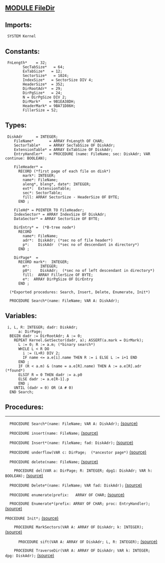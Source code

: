 
## [MODULE FileDir](https://github.com/io-core/Files/blob/main/FileDir.Mod)

  ## Imports:
` SYSTEM Kernel`

## Constants:
```
 FnLength*    = 32;
        SecTabSize*   = 64;
        ExTabSize*   = 12;
        SectorSize*   = 1024;
        IndexSize*   = SectorSize DIV 4;
        HeaderSize*  = 352;
        DirRootAdr*  = 29;
        DirPgSize*   = 24;
        N = DirPgSize DIV 2;
        DirMark*    = 9B1EA38DH;
        HeaderMark* = 9BA71D86H;
        FillerSize = 52;

```
## Types:
```
 DiskAdr      = INTEGER;
    FileName*       = ARRAY FnLength OF CHAR;
    SectorTable*    = ARRAY SecTabSize OF DiskAdr;
    ExtensionTable* = ARRAY ExTabSize OF DiskAdr;
    EntryHandler*   = PROCEDURE (name: FileName; sec: DiskAdr; VAR continue: BOOLEAN);

    FileHeader* =
      RECORD (*first page of each file on disk*)
        mark*: INTEGER;
        name*: FileName;
        aleng*, bleng*, date*: INTEGER;
        ext*:  ExtensionTable;
        sec*: SectorTable;
        fill: ARRAY SectorSize - HeaderSize OF BYTE;
      END ;

    FileHd* = POINTER TO FileHeader;
    IndexSector* = ARRAY IndexSize OF DiskAdr;
    DataSector* = ARRAY SectorSize OF BYTE;

    DirEntry* =  (*B-tree node*)
      RECORD
        name*: FileName;
        adr*:  DiskAdr; (*sec no of file header*)
        p*:    DiskAdr  (*sec no of descendant in directory*)
      END ;

    DirPage*  =
      RECORD mark*:  INTEGER;
        m*:     INTEGER;
        p0*:    DiskAdr;  (*sec no of left descendant in directory*)
        fill:  ARRAY FillerSize OF BYTE;
        e*:  ARRAY DirPgSize OF DirEntry
      END ;

  (*Exported procedures: Search, Insert, Delete, Enumerate, Init*)

  PROCEDURE Search*(name: FileName; VAR A: DiskAdr);
```
## Variables:
```
 i, L, R: INTEGER; dadr: DiskAdr;
      a: DirPage;
  BEGIN dadr := DirRootAdr; A := 0;
    REPEAT Kernel.GetSector(dadr, a); ASSERT(a.mark = DirMark);
      L := 0; R := a.m; (*binary search*)
      WHILE L < R DO
        i := (L+R) DIV 2;
        IF name <= a.e[i].name THEN R := i ELSE L := i+1 END
      END ;
      IF (R < a.m) & (name = a.e[R].name) THEN A := a.e[R].adr (*found*)
      ELSIF R = 0 THEN dadr := a.p0
      ELSE dadr := a.e[R-1].p
      END ;
    UNTIL (dadr = 0) OR (A # 0)
  END Search;

```
## Procedures:
---

`  PROCEDURE Search*(name: FileName; VAR A: DiskAdr);` [(source)](https://github.com/io-orig/System/blob/main/FileDir.Mod#L80)


`  PROCEDURE insert(name: FileName;` [(source)](https://github.com/io-orig/System/blob/main/FileDir.Mod#L97)


`  PROCEDURE Insert*(name: FileName; fad: DiskAdr);` [(source)](https://github.com/io-orig/System/blob/main/FileDir.Mod#L157)


`  PROCEDURE underflow(VAR c: DirPage;  (*ancestor page*)` [(source)](https://github.com/io-orig/System/blob/main/FileDir.Mod#L172)


`  PROCEDURE delete(name: FileName;` [(source)](https://github.com/io-orig/System/blob/main/FileDir.Mod#L221)


`    PROCEDURE del(VAR a: DirPage; R: INTEGER; dpg1: DiskAdr; VAR h: BOOLEAN);` [(source)](https://github.com/io-orig/System/blob/main/FileDir.Mod#L232)


`  PROCEDURE Delete*(name: FileName; VAR fad: DiskAdr);` [(source)](https://github.com/io-orig/System/blob/main/FileDir.Mod#L267)


`  PROCEDURE enumerate(prefix:   ARRAY OF CHAR;` [(source)](https://github.com/io-orig/System/blob/main/FileDir.Mod#L281)


`  PROCEDURE Enumerate*(prefix: ARRAY OF CHAR; proc: EntryHandler);` [(source)](https://github.com/io-orig/System/blob/main/FileDir.Mod#L307)


`PROCEDURE Init*;` [(source)](https://github.com/io-orig/System/blob/main/FileDir.Mod#L314)


`    PROCEDURE MarkSectors(VAR A: ARRAY OF DiskAdr; k: INTEGER);` [(source)](https://github.com/io-orig/System/blob/main/FileDir.Mod#L318)


`      PROCEDURE sift(VAR A: ARRAY OF DiskAdr; L, R: INTEGER);` [(source)](https://github.com/io-orig/System/blob/main/FileDir.Mod#L323)


`    PROCEDURE TraverseDir(VAR A: ARRAY OF DiskAdr; VAR k: INTEGER; dpg: DiskAdr);` [(source)](https://github.com/io-orig/System/blob/main/FileDir.Mod#L357)


